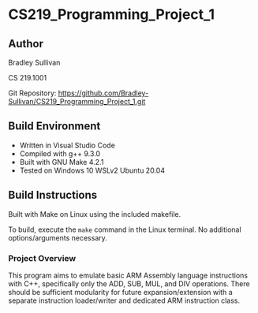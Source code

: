# CS219_Programming_Project_1

## Author
Bradley Sullivan

CS 219.1001

Git Repository: https://github.com/Bradley-Sullivan/CS219_Programming_Project_1.git

## Build Environment
- Written in Visual Studio Code
- Compiled with g++ 9.3.0
- Built with GNU Make 4.2.1
- Tested on Windows 10 WSLv2 Ubuntu 20.04

## Build Instructions
Built with Make on Linux using the included makefile.

To build, execute the `make` command in the Linux terminal. No additional options/arguments necessary.

### Project Overview
This program aims to emulate basic ARM Assembly language instructions with C++, specifically only the ADD, SUB, MUL, and DIV operations.
There should be sufficient modularity for future expansion/extension with a separate instruction loader/writer and dedicated ARM instruction class.


